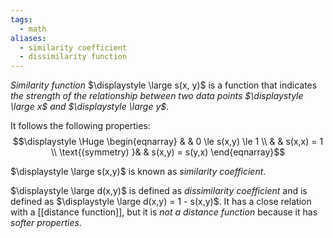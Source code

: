 ```yaml
---
tags:
  - math
aliases:
  - similarity coefficient
  - dissimilarity function
---
```

*Similarity function* $\displaystyle \large s(x, y)$ is a function that indicates *the strength of the relationship between two data points $\displaystyle \large x$ and $\displaystyle \large y$*.

It follows the following properties:
$$\displaystyle \Huge \begin{eqnarray} 
& & 0 \le s(x,y) \le 1 \\
& & s(x,x) = 1 \\
\text{(symmetry) }& & s(x,y) = s(y,x)
\end{eqnarray}$$

$\displaystyle \large s(x,y)$ is known as *similarity coefficient*.

$\displaystyle \large d(x,y)$ is defined as *dissimilarity coefficient* and is defined as $\displaystyle \large d(x,y) = 1 - s(x,y)$. It has a close relation with a [[distance function]], but it is *not a distance function* because it has *softer properties*.
